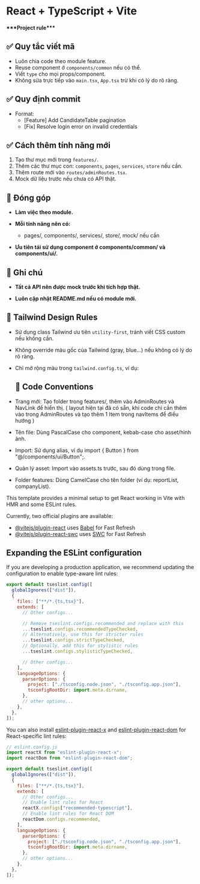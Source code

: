 # React + TypeScript + Vite

**\*\*\***Project rule**\*\*\***

## ✅ Quy tắc viết mã

- Luôn chia code theo module feature.
- Reuse component ở `components/common` nếu có thể.
- Viết `type` cho mọi props/component.
- Không sửa trực tiếp vào `main.tsx`, `App.tsx` trừ khi có lý do rõ ràng.

## ✅ Quy định commit

- Format:
  - [Feature] Add CandidateTable pagination
  - [Fix] Resolve login error on invalid credentials

## ✅ Cách thêm tính năng mới

1. Tạo thư mục mới trong `features/`.
2. Thêm các thư mục con: `components`, `pages`, `services`, `store` nếu cần.
3. Thêm route mới vào `routes/adminRoutes.tsx`.
4. Mock dữ liệu trước nếu chưa có API thật.

## 👥 Đóng góp

- **Làm việc theo module.**

- **Mỗi tính năng nên có:**

  - pages/, components/, services/, store/, mock/ nếu cần

- **Ưu tiên tái sử dụng component ở components/common/ và components/ui/.**

## 📌 Ghi chú

- **Tất cả API nên được mock trước khi tích hợp thật.**

- **Luôn cập nhật README.md nếu có module mới.**

## 🎨 Tailwind Design Rules

- Sử dụng class Tailwind ưu tiên `utility-first`, tránh viết CSS custom nếu không cần.
- Không override màu gốc của Tailwind (gray, blue...) nếu không có lý do rõ ràng.
- Chỉ mở rộng màu trong `tailwind.config.ts`, ví dụ:

  ## 🧼 Code Conventions

- Trang mới: Tạo folder trong features/, thêm vào AdminRoutes và NavLink để hiển thị.
  ( layout hiện tại đã có sẵn, khi code chỉ cần thêm vào trong AdminRoutes và tạo thêm 1 Item trong navItems để điều hướng )
- Tên file: Dùng PascalCase cho component, kebab-case cho asset/hình ảnh.
- Import: Sử dụng alias, ví dụ import { Button } from "@/components/ui/Button";.
- Quản lý asset: Import vào assets.ts trước, sau đó dùng trong file.
- Folder features: Dùng CamelCase cho tên folder (ví dụ: reportList, companyList).

This template provides a minimal setup to get React working in Vite with HMR and some ESLint rules.

Currently, two official plugins are available:

- [@vitejs/plugin-react](https://github.com/vitejs/vite-plugin-react/blob/main/packages/plugin-react) uses [Babel](https://babeljs.io/) for Fast Refresh
- [@vitejs/plugin-react-swc](https://github.com/vitejs/vite-plugin-react/blob/main/packages/plugin-react-swc) uses [SWC](https://swc.rs/) for Fast Refresh

## Expanding the ESLint configuration

If you are developing a production application, we recommend updating the configuration to enable type-aware lint rules:

```js
export default tseslint.config([
  globalIgnores(["dist"]),
  {
    files: ["**/*.{ts,tsx}"],
    extends: [
      // Other configs...

      // Remove tseslint.configs.recommended and replace with this
      ...tseslint.configs.recommendedTypeChecked,
      // Alternatively, use this for stricter rules
      ...tseslint.configs.strictTypeChecked,
      // Optionally, add this for stylistic rules
      ...tseslint.configs.stylisticTypeChecked,

      // Other configs...
    ],
    languageOptions: {
      parserOptions: {
        project: ["./tsconfig.node.json", "./tsconfig.app.json"],
        tsconfigRootDir: import.meta.dirname,
      },
      // other options...
    },
  },
]);
```

You can also install [eslint-plugin-react-x](https://github.com/Rel1cx/eslint-react/tree/main/packages/plugins/eslint-plugin-react-x) and [eslint-plugin-react-dom](https://github.com/Rel1cx/eslint-react/tree/main/packages/plugins/eslint-plugin-react-dom) for React-specific lint rules:

```js
// eslint.config.js
import reactX from "eslint-plugin-react-x";
import reactDom from "eslint-plugin-react-dom";

export default tseslint.config([
  globalIgnores(["dist"]),
  {
    files: ["**/*.{ts,tsx}"],
    extends: [
      // Other configs...
      // Enable lint rules for React
      reactX.configs["recommended-typescript"],
      // Enable lint rules for React DOM
      reactDom.configs.recommended,
    ],
    languageOptions: {
      parserOptions: {
        project: ["./tsconfig.node.json", "./tsconfig.app.json"],
        tsconfigRootDir: import.meta.dirname,
      },
      // other options...
    },
  },
]);
```
